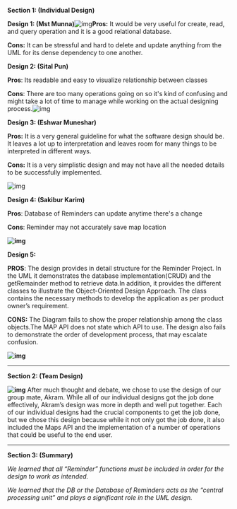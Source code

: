 **Section 1: (Individual Design)**

**Design 1: (Mst Munna)**![img](https://lh3.googleusercontent.com/TLbFNoAO0A5wWRCR1NvejEeGqQ2AMHDmShZAGoXd2qlfXGFHAeSI-T3Cvr-mPetaAmKaxw5wPu4rrr2Ux3oV1A-ONEqYQgQ5WQZbPFMYFvfGENpZVnO5o9f8RCn554ndjg=s1600)**Pros:** It would be very useful for create, read, and query operation and it is a good relational database.

**Cons:** It can be stressful and hard to delete and update anything from the UML for its dense dependency to one another.







**Design 2: (Sital Pun)**

**Pros**: Its readable and easy to visualize relationship between classes

**Cons**: There are too many operations going on so it's kind of confusing and might take a lot of time to manage while working on the actual designing process.![img](https://lh5.googleusercontent.com/EFvEDxpmfBDMslkdj9AHxyJL0usOxBI2qaVr_XdfSVHMxsvHB3RDLXZ32tw4Rl6vFcH_0WGwGCNJWFdHgf0OHASQDYkPvfWNaY2krE0td7-N4RlTRcSfSAll1TikCzKfsg=s1600)









**Design 3: (Eshwar Muneshar)**

**Pros:** It is a very general guideline for what the software design should be. It leaves a lot up to interpretation and leaves room for many things to be interpreted in different ways.

**Cons:** It is a very simplistic design and may not have all the needed details to be successfully implemented. 

![img](https://lh4.googleusercontent.com/chNuRbpK14wD656pVVX0R5y1JtoKQW2qGI4uVUFVj6SqKX-9nlet7DAvcYPM8ymBAW_8fgr1YNKOPafhyCbS-a37l0Wmbb_o4o5VRpa7yln74Dd6NWSl5ToibiAzdxkOeA=s1600)









**Design 4: (Sakibur Karim)**

**Pros**: Database of Reminders can update anytime there's a change

**Cons**: Reminder may not accurately save map location




**![img](https://lh6.googleusercontent.com/BhmjdhamkfA-Ce770OycNRGUesNOUvTIZNGQMxwQoA3in8to2m4ORiUP2mdddauDgZDRaUXktUldYSGeL4LyN0rTzUWeLxIoWODjiGgw3--1OqED8CBwIb5WJ1pNvvuyhQ=s1600)**







**Design 5:** 

**PROS**: The design provides in detail structure for the Reminder Project. In the UML it demonstrates the database implementation(CRUD) and the getRemainder method to retrieve data.In addition, it provides the different classes to illustrate the Object-Oriented Design Approach. The class contains the necessary methods to develop the application as per product owner’s requirement.

**CONS:** The Diagram fails to show the proper relationship among the class objects.The MAP API does not state which API to use. The design also fails to demonstrate the order of development process, that may escalate confusion.

**![img](https://lh3.googleusercontent.com/wRlL_PB7bp-uhG-S5fkMrdhtf0EoAc5PyZL_4lxAinZ4kTTIZlwNvbJG3OdoK0YVSt-SNPbKTO6iRK-p3c9woyWwDm9ZBIwU6VAfwjqO0wUGdMm60YD1XtKahlkYs2BXqg=s1600)**







___

**Section 2: (Team Design)**

**![img](https://lh3.googleusercontent.com/wRlL_PB7bp-uhG-S5fkMrdhtf0EoAc5PyZL_4lxAinZ4kTTIZlwNvbJG3OdoK0YVSt-SNPbKTO6iRK-p3c9woyWwDm9ZBIwU6VAfwjqO0wUGdMm60YD1XtKahlkYs2BXqg=s1600)**	After much thought and debate, we chose to use the design of our group mate, Akram. While all of our individual designs got the job done effectively, Akram’s design was more in depth and well put together. Each of our individual designs had the crucial components to get the job done, but we chose this design because while it not only got the job done, it also included the Maps API and the implementation of a number of operations that could be useful to the end user. 

____________

**Section 3: (Summary)**

*We learned that all “Reminder” functions must be included in order for the design to work as intended.*

*We learned that the DB or the Database of Reminders acts as the “central processing unit” and plays a significant role in the UML design.* 